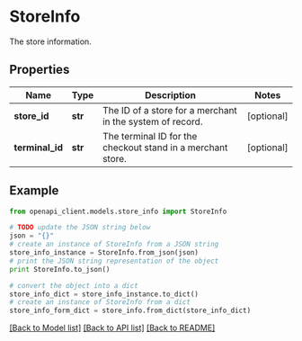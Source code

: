 # StoreInfo

The store information.

## Properties

Name | Type | Description | Notes
------------ | ------------- | ------------- | -------------
**store_id** | **str** | The ID of a store for a merchant in the system of record. | [optional] 
**terminal_id** | **str** | The terminal ID for the checkout stand in a merchant store. | [optional] 

## Example

```python
from openapi_client.models.store_info import StoreInfo

# TODO update the JSON string below
json = "{}"
# create an instance of StoreInfo from a JSON string
store_info_instance = StoreInfo.from_json(json)
# print the JSON string representation of the object
print StoreInfo.to_json()

# convert the object into a dict
store_info_dict = store_info_instance.to_dict()
# create an instance of StoreInfo from a dict
store_info_form_dict = store_info.from_dict(store_info_dict)
```
[[Back to Model list]](../README.md#documentation-for-models) [[Back to API list]](../README.md#documentation-for-api-endpoints) [[Back to README]](../README.md)


